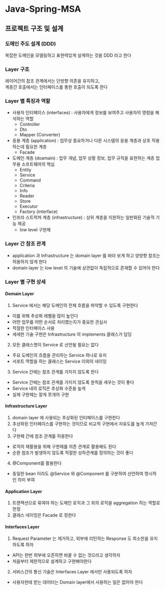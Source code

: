 # Java-Spring-MSA
## 프로젝트 구조 및 설계
### 도메인 주도 설계 (DDD)
복잡한 도메인을 모델링하고 표현력있게 설계하는 것을 DDD 라고 한다

### Layer 구조
레이어간의 참조 관계에서는 단방향 의존을 유지하고,  
계층간 호출에서는 인터페이스를 통한 호출이 되도록 한다

### Layer 별 특징과 역할
- 사용자 인터페이스 (interfaces) : 사용자에게 정보를 보여주고 사용자의 명령을 해석하는 역할
  - Controller
  - Dto
  - Mapper (Converter)
- 응용 계층 (application) : 업무상 중요하거나 다른 시스템의 응용 계층과 상호 작용하는데 필요한 계층
  - Facade
- 도메인 계층 (doamain) : 업무 개념, 업무 상황 정보, 업무 규칙을 표현하는 계층 업무용 소프트웨어의 핵심
  - Entity
  - Service
  - Command
  - Criteria
  - Info
  - Reader
  - Store
  - Executor
  - Factory (interface)
- 인프라 스트럭쳐 계층 (infrastructure) : 상위 계층을 지원하는 일반화된 기술적 기능 제공
  - low level 구현체

### Layer 간 참조 관계
- application 과 Infrastructure 는 domain layer 를 바라 보게 하고 양방향 참조는 허용하지 않게 한다
- domain layer 는 low level 의 기술에 상관없이 독립적으로 존재할 수 있어야 한다

### Layer 별 구현 상세
#### Domain Layer
1. Service 에서는 해당 도메인의 전체 흐름을 파악할 수 있도록 구현한다
  - 이를 위해 추상화 레벨을 많이 높인다
  - 어떤 업무를 어떤 순서로 처리했는지가 중요한 관심사
  - 적절한 인터페이스 사용
  - 세세한 기술 구현은 Infrastructure 의 implements 클래스가 담당

2. 모든 클래스명이 Service 로 선언될 필요는 없다
  - 주요 도메인의 흐름을 관리하는 Service 하나로 유지
  - 서포트 역할을 하는 클래스는 Service 이외의 네이밍

3. Service 간에는 참조 관계를 가지지 않도록 한다
  - Service 간에는 참조 관계를 가지지 않도록 원칙을 세우는 것이 좋다
  - Service 내의 로직은 추상화 수준을 높게
  - 실제 구현체는 잘게 쪼개어 구현

#### Infrastructure Layer
1. domain layer 에 사용되는 추상화된 인터페이스를 구현한다
2. 추상화된 인터페이스를 구현하는 것이므로 비교적 구현에서 자유도를 높게 가져간다
3. 구현체 간에 참조 관계를 허용한다
  - 로직의 재활용을 위해 구현체를 의존 관계로 활용해도 된다
  - 순환 참조가 발생하지 않도록 적절한 상하관계를 정의하는 것이 좋다

4. @Component를 활용한다
 - 동일한 bean 이라도 @Service 와 @Component 를 구분하여 선언하여 명시적인 의미 부여

#### Application Layer
1. 트랜잭션으로 묶여야 하는 도메인 로직과 그 외의 로직을 aggregation 하는 역할로 한정
2. 클래스 네이밍은 Facade 로 정한다

#### Interfaces Layer
1. Request Parameter 는 제거하고, 외부에 리턴하는 Response 도 최소한을 유지 하도록 하자
 - API는 한번 외부에 오픈하면 바꿀 수 없는 것으라고 생각하자
 - 처음부터 제한적으로 설계하고 구현해야한다

2. 서비스간의 통신 기술은 Interfaces Layer 에서만 사용되도록 하자
 - 사용자한테 받는 데이터는 Domain layer에서 사용하는 일은 없어야 한다

